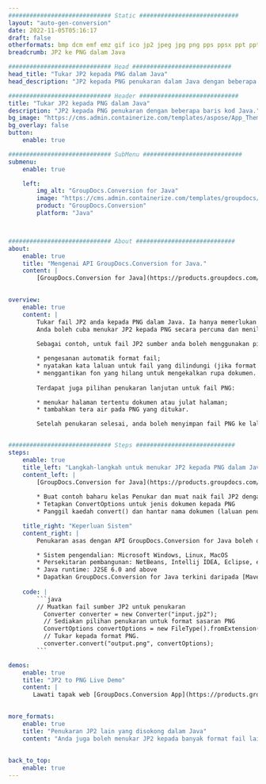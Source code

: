 ```yaml
---
############################# Static ############################
layout: "auto-gen-conversion"
date: 2022-11-05T05:16:17
draft: false
otherformats: bmp dcm emf emz gif ico jp2 jpeg jpg png pps ppsx ppt pptx psb psd svg svgz tga tif tiff webp wmf wmz
breadcrumb: JP2 ke PNG dalam Java

############################# Head ############################
head_title: "Tukar JP2 kepada PNG dalam Java"
head_description: "JP2 kepada PNG penukaran dalam Java dengan beberapa baris kod. Tukar lebih 160 format fail menggunakan API penukaran dokumen GroupDocs untuk Java"

############################# Header ############################
title: "Tukar JP2 kepada PNG dalam Java"
description: "JP2 kepada PNG penukaran dengan beberapa baris kod Java."
bg_image: "https://cms.admin.containerize.com/templates/aspose/App_Themes/V3/images/bg/header1.png"
bg_overlay: false
button:
    enable: true

############################# SubMenu ############################
submenu:
    enable: true

    left:
        img_alt: "GroupDocs.Conversion for Java"
        image: "https://cms.admin.containerize.com/templates/groupdocs/images/product-logos/90x90-noborder/groupdocs-conversion-java.png"
        product: "GroupDocs.Conversion"
        platform: "Java"



############################# About ############################
about:
    enable: true
    title: "Mengenai API GroupDocs.Conversion for Java."
    content: |
        [GroupDocs.Conversion for Java](https://products.groupdocs.com/conversion/java/) ialah API penukaran format fail lanjutan untuk menukar antara imej popular dan format dokumen seperti Microsoft Office, OpenDocument, PDF, HTML, e-mel, CAD. dan banyak lagi dengan hanya beberapa baris kod. API asli secara automatik mengesan format dokumen asal dan menawarkan banyak pilihan untuk menyesuaikan dokumen yang ditukar. Bersama-sama dengan fungsi mengekstrak maklumat daripada dokumen, ia juga menyokong caching hasil penukaran ke cakera tempatan secara lalai. Walau bagaimanapun, sebarang jenis storan cache boleh disokong dengan melaksanakan antara muka yang sesuai - Amazon S3, Dropbox, Google Drive, Windows Azure, Reddis atau mana-mana yang lain.
    

overview:
    enable: true
    content: |
        Tukar fail JP2 anda kepada PNG dalam Java. Ia hanya memerlukan beberapa baris kod Java pada mana-mana platform pilihan anda, seperti Windows, Linux, macOS.
        Anda boleh cuba menukar JP2 kepada PNG secara percuma dan menilai kualiti hasil penukaran. Bersama-sama dengan skrip penukaran fail mudah, anda boleh mencuba pilihan yang lebih canggih untuk memuatkan fail sumber JP2 dan menyimpan output PNG. 
        
        Sebagai contoh, untuk fail JP2 sumber anda boleh menggunakan pilihan pemuatan berikut:

        * pengesanan automatik format fail;
        * nyatakan kata laluan untuk fail yang dilindungi (jika format fail menyokongnya);
        * menggantikan fon yang hilang untuk mengekalkan rupa dokumen.
        
        Terdapat juga pilihan penukaran lanjutan untuk fail PNG:

        * menukar halaman tertentu dokumen atau julat halaman;
        * tambahkan tera air pada PNG yang ditukar.

        Setelah penukaran selesai, anda boleh menyimpan fail PNG ke laluan fail setempat anda atau ke mana-mana storan pihak ketiga seperti FTP, Amazon S3, Google Drive, Dropbox dll. Sila ambil perhatian - untuk menukar JP2 kepada PNG, anda tidak perlu memasang sebarang perisian tambahan, seperti MS Office, Open Office, Adobe Acrobat Reader dsb.


############################# Steps ############################
steps:
    enable: true
    title_left: "Langkah-langkah untuk menukar JP2 kepada PNG dalam Java"
    content_left: |
        [GroupDocs.Conversion for Java](https://products.groupdocs.com/conversion/java/) membenarkan pembangun menukar fail JP2 kepada PNG dengan mudah dengan beberapa baris kod.
        
        * Buat contoh baharu kelas Penukar dan muat naik fail JP2 dengan laluan penuh
        * Tetapkan ConvertOptions untuk jenis dokumen kepada PNG
        * Panggil kaedah convert() dan hantar nama dokumen (laluan penuh) dan format (PNG) sebagai parameter

    title_right: "Keperluan Sistem"
    content_right: |
        Penukaran asas dengan API GroupDocs.Conversion for Java boleh dilakukan dengan hanya beberapa baris kod. API kami disokong pada semua platform dan sistem pengendalian utama. Sebelum melaksanakan kod di bawah, pastikan anda mempunyai prasyarat berikut dipasang pada sistem anda.

        * Sistem pengendalian: Microsoft Windows, Linux, MacOS
        * Persekitaran pembangunan: NetBeans, Intellij IDEA, Eclipse, etc.
        * Java runtime: J2SE 6.0 and above
        * Dapatkan GroupDocs.Conversion for Java terkini daripada [Maven](https://repository.groupdocs.com/webapp/#/artifacts/browse/tree/General/repo/com/groupdocs/groupdocs-conversion)
         
    code: |
        ```java    
        // Muatkan fail sumber JP2 untuk penukaran
          Converter converter = new Converter("input.jp2");
          // Sediakan pilihan penukaran untuk format sasaran PNG
          ConvertOptions convertOptions = new FileType().fromExtension("png").getConvertOptions();
          // Tukar kepada format PNG.
          converter.convert("output.png", convertOptions);
        ```

demos:
    enable: true
    title: "JP2 to PNG Live Demo"
    content: |
       Lawati tapak web [GroupDocs.Conversion App](https://products.groupdocs.app/conversion/family) kami dan cuba JP2 kepada PNG penukaran sekarang. Demo percuma mempunyai faedah berikut
          

more_formats:
    enable: true
    title: "Penukaran JP2 lain yang disokong dalam Java"
    content: "Anda juga boleh menukar JP2 kepada banyak format fail lain. Sila lihat senarai di bawah."
       
       
back_to_top:
    enable: true
---
```

